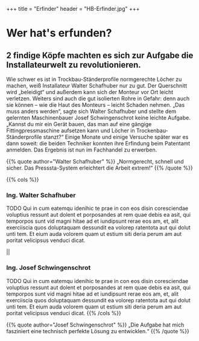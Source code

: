 +++
title = "Erfinder"
header = "HB-Erfinder.jpg"
+++


# Wer hat's erfunden?

## 2 findige Köpfe machten es sich zur Aufgabe die Installateurwelt zu revolutionieren.

Wie schwer es ist in Trockbau-Ständerprofile normgerechte Löcher zu machen, weiß Installateur Walter Schafhuber nur zu gut. Der Querschnitt wird „beleidigt“ und außerdem kann sich der Monteur vor Ort leicht verletzen. Weiters sind auch die gut isolierten Rohre in Gefahr: denn auch sie können – wie die Haut des Monteurs – leicht Schaden nehmen. „Das muss anders werden“, sagte sich Walter Schafhuber und stellte dem gelernten Maschinenbauer Josef Schwingenschrot keine leichte Aufgabe. „Kannst du mir ein Gerät bauen, das man auf eine gängige Fittingpressmaschine aufsetzen kann und Löcher in Trockenbau-Ständerprofile stanzt?“ Einige Monate und einige Versuche später war es dann soweit: die beiden Techniker konnten ihre Erfindung beim Patentamt anmelden. Das Ergebnis ist nun im Fachhandel zu erwerben.

{{% quote author="Walter Schafhuber" %}}
„Normgerecht, schnell und sicher. Das Presssta-System erleichtert die Arbeit extrem!“
{{% /quote %}}

{{% cols %}}
### Ing. Walter Schafhuber 
TODO Qui in cum eatemqu idenihic te prae in con eos disin coresciendae voluptius ressunt aut dolent et porposandes at rem quae debis ea asit, qui temporpos sunt vid magni hitae ad et iundipsunt rerae eos am, et, alit exerciiscia quos doluptaquam dessundit ea volorep ratentota aut qui dolut unti tem. Et eium auda volorem quam ut estium siti deria perum am aut poritat velicipsus venduci dicat.

||

### Ing. Josef Schwingenschrot
TODO Qui in cum eatemqu idenihic te prae in con eos disin coresciendae voluptius ressunt aut dolent et porposandes at rem quae debis ea asit, qui temporpos sunt vid magni hitae ad et iundipsunt rerae eos am, et, alit exerciiscia quos doluptaquam dessundit ea volorep ratentota aut qui dolut unti tem. Et eium auda volorem quam ut estium siti deria perum am aut poritat velicipsus venduci dicat.
{{% /cols %}}



{{% quote author="Josef Schwingenschrot" %}}
„Die Aufgabe hat mich fasziniert eine technisch perfekte Lösung zu entwicklen.“
{{% /quote %}}
